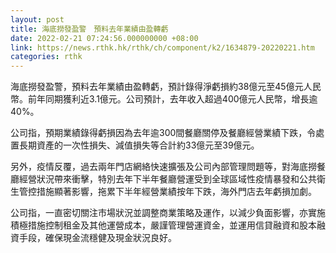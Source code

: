 ```yaml
---
layout: post
title: 海底撈發盈警　預料去年業績由盈轉虧
date: 2022-02-21 07:24:56.000000000 +08:00
link: https://news.rthk.hk/rthk/ch/component/k2/1634879-20220221.htm
categories: rthk
---
```


海底撈發盈警，預料去年業績由盈轉虧，預計錄得淨虧損約38億元至45億元人民幣。前年同期獲利近3.1億元。公司預計，去年收入超過400億元人民幣，增長逾40%。

公司指，預期業績錄得虧損因為去年逾300間餐廳關停及餐廳經營業績下跌，令處置長期資產的一次性損失、減值損失等合計約33億元至39億元。

另外，疫情反覆，過去兩年門店網絡快速擴張及公司內部管理問題等，對海底撈餐廳經營狀況帶來衝擊，特別去年下半年餐廳營運受到全球區域性疫情暴發和公共衛生管控措施顯著影響，拖累下半年經營業績按年下跌，海外門店去年虧損加劇。

公司指，一直密切關注市場狀況並調整商業策略及運作，以減少負面影響，亦實施積極措施控制租金及其他運營成本，嚴謹管理營運資金，並運用信貸融資和股本融資手段，確保現金流穩健及現金狀況良好。
